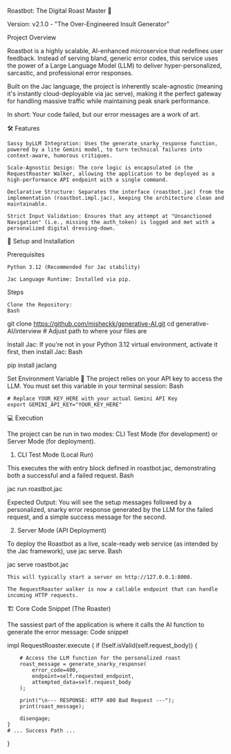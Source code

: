 Roastbot: The Digital Roast Master 🎤

Version: v2.1.0 - "The Over-Engineered Insult Generator"

Project Overview

Roastbot is a highly scalable, AI-enhanced microservice that redefines user feedback. Instead of serving bland, generic error codes, this service uses the power of a Large Language Model (LLM) to deliver hyper-personalized, sarcastic, and professional error responses.

Built on the Jac language, the project is inherently scale-agnostic (meaning it's instantly cloud-deployable via jac serve), making it the perfect gateway for handling massive traffic while maintaining peak snark performance.

In short: Your code failed, but our error messages are a work of art.

🛠️ Features

    Sassy byLLM Integration: Uses the generate_snarky_response function, powered by a lite Gemini model, to turn technical failures into context-aware, humorous critiques.

    Scale-Agnostic Design: The core logic is encapsulated in the RequestRoaster Walker, allowing the application to be deployed as a high-performance API endpoint with a single command.

    Declarative Structure: Separates the interface (roastbot.jac) from the implementation (roastbot.impl.jac), keeping the architecture clean and maintainable.

    Strict Input Validation: Ensures that any attempt at "Unsanctioned Navigation" (i.e., missing the auth_token) is logged and met with a personalized digital dressing-down.

🚀 Setup and Installation

Prerequisites

    Python 3.12 (Recommended for Jac stability)

    Jac Language Runtime: Installed via pip.

Steps

    Clone the Repository:
    Bash

git clone https://github.com/misheckk/generative-AI.git
cd generative-AI/interview  # Adjust path to where your files are

Install Jac:
If you're not in your Python 3.12 virtual environment, activate it first, then install Jac:
Bash

pip install jaclang

Set Environment Variable 🔑
The project relies on your API key to access the LLM. You must set this variable in your terminal session:
Bash

    # Replace YOUR_KEY_HERE with your actual Gemini API Key
    export GEMINI_API_KEY="YOUR_KEY_HERE"

💻 Execution

The project can be run in two modes: CLI Test Mode (for development) or Server Mode (for deployment).

1. CLI Test Mode (Local Run)

This executes the with entry block defined in roastbot.jac, demonstrating both a successful and a failed request.
Bash

jac run roastbot.jac

Expected Output: You will see the setup messages followed by a personalized, snarky error response generated by the LLM for the failed request, and a simple success message for the second.

2. Server Mode (API Deployment)

To deploy the Roastbot as a live, scale-ready web service (as intended by the Jac framework), use jac serve.
Bash

jac serve roastbot.jac

    This will typically start a server on http://127.0.0.1:8000.

    The RequestRoaster walker is now a callable endpoint that can handle incoming HTTP requests.

🏗️ Core Code Snippet (The Roaster)

The sassiest part of the application is where it calls the AI function to generate the error message:
Code snippet

impl RequestRoaster.execute {
    if (!self.isValid(self.request_body)) {
        
        # Access the LLM function for the personalized roast
        roast_message = generate_snarky_response(
            error_code=400, 
            endpoint=self.requested_endpoint,
            attempted_data=self.request_body
        );
        
        print("\n--- RESPONSE: HTTP 400 Bad Request ---");
        print(roast_message);
        
        disengage; 
    }
    # ... Success Path ...
}
